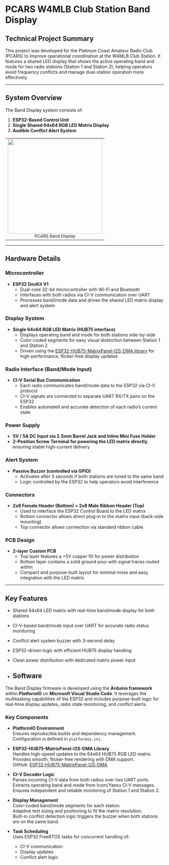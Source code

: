 # PCARS W4MLB Club Station Band Display

## Technical Project Summary

This project was developed for the Platinum Coast Amateur Radio Club (PCARS) to improve operational coordination at the W4MLB Club Station. It features a shared LED display that shows the active operating band and mode for two radio stations (Station 1 and Station 2), helping operators avoid frequency conflicts and manage dual-station operation more effectively.

---

## System Overview

The Band Display system consists of:

1. **ESP32-Based Control Unit**  
2. **Single Shared 64x64 RGB LED Matrix Display**  
3. **Audible Conflict Alert System**

<table>
  <tr>
    <td align="center">
      <img src="https://github.com/user-attachments/assets/d5262754-5991-46af-958d-b24738c66b2d" width="300"/><br/>
      <sub>PCARS Band Display</sub>
    </td>
  </tr>
</table>


---

## Hardware Details

### Microcontroller
- **ESP32 DevKit V1**
  - Dual-core 32-bit microcontroller with Wi-Fi and Bluetooth
  - Interfaces with both radios via CI-V communication over UART
  - Processes band/mode data and drives the shared LED matrix display and alert system

### Display System
- **Single 64x64 RGB LED Matrix (HUB75 interface)**
  - Displays operating band and mode for both stations side-by-side
  - Color-coded segments for easy visual distinction between Station 1 and Station 2
  - Driven using the [ESP32-HUB75-MatrixPanel-I2S-DMA library](https://github.com/mrfaptastic/ESP32-HUB75-MatrixPanel-I2S-DMA) for high-performance, flicker-free display updates

### Radio Interface (Band/Mode Input)
- **CI-V Serial Bus Communication**
  - Each radio communicates band/mode data to the ESP32 via CI-V protocol
  - CI-V signals are connected to separate UART RX/TX pairs on the ESP32
  - Enables automated and accurate detection of each radio’s current state

### Power Supply
- **5V / 5A DC Input via 2.5mm Barrel Jack and Inline Mini Fuse Holder**
- **2-Position Screw Terminal for powering the LED matrix directly**, ensuring stable high-current delivery

### Alert System
- **Passive Buzzer (controlled via GPIO)**
  - Activates after 3 seconds if both stations are tuned to the same band
  - Logic controlled by the ESP32 to help operators avoid interference

### Connectors
- **2x8 Female Header (Bottom) + 2x8 Male Ribbon Header (Top)**
  - Used to interface the ESP32 Control Board to the LED matrix
  - Bottom connector allows direct plug-in to the matrix input (back-side mounting)
  - Top connector allows connection via standard ribbon cable

### PCB Design
- **2-layer Custom PCB**
  - Top layer features a +5V copper fill for power distribution
  - Bottom layer contains a solid ground pour with signal traces routed within
  - Compact and purpose-built layout for minimal noise and easy integration with the LED matrix

---

## Key Features
- Shared 64x64 LED matrix with real-time band/mode display for both stations  
- CI-V-based band/mode input over UART for accurate radio status monitoring  
- Conflict alert system buzzer with 3-second delay 
- ESP32-driven logic with efficient HUB75 display handling  
- Clean power distribution with dedicated matrix power input


- ## Software

The Band Display firmware is developed using the **Arduino framework** within **PlatformIO** on **Microsoft Visual Studio Code**. It leverages the multitasking capabilities of the ESP32 and includes purpose-built logic for real-time display updates, radio state monitoring, and conflict alerts.

### Key Components

- **PlatformIO Environment**  
  Ensures reproducible builds and dependency management.  
  Configuration is defined in `platformio.ini`.

- **ESP32-HUB75-MatrixPanel-I2S-DMA Library**  
  Handles high-speed updates to the 64x64 HUB75 RGB LED matrix.  
  Provides smooth, flicker-free rendering with DMA support.  
  GitHub: [ESP32-HUB75-MatrixPanel-I2S-DMA](https://github.com/mrfaptastic/ESP32-HUB75-MatrixPanel-I2S-DMA)

- **CI-V Decoder Logic**  
  Parses incoming CI-V data from both radios over two UART ports.  
  Extracts operating band and mode from Icom/Yaesu CI-V messages.  
  Ensures independent and reliable monitoring of Station 1 and Station 2.

- **Display Management**  
  Color-coded band/mode segments for each station.  
  Adaptive text sizing and positioning to fit the matrix resolution.  
  Built-in conflict detection logic triggers the buzzer when both stations are on the same band.

- **Task Scheduling**  
  Uses ESP32 FreeRTOS tasks for concurrent handling of:
  - CI-V communication  
  - Display updates  
  - Conflict alert logic

